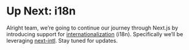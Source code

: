 # Up Next: i18n

Alright team, we’re going to continue our journey through Next.js by introducing support for [internationalization](https://developer.mozilla.org/en-US/docs/Glossary/Internationalization_and_localization) (i18n). Specifically we’ll be leveraging [next-intl](https://next-intl-docs.vercel.app/). Stay tuned for updates.
